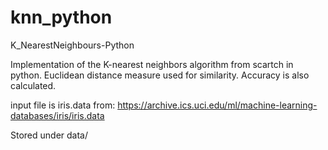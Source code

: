 knn_python
==========

K_NearestNeighbours-Python

Implementation of the K-nearest neighbors algorithm from scartch in python.
Euclidean distance measure used for similarity.
Accuracy is also calculated.

input file is iris.data from:
https://archive.ics.uci.edu/ml/machine-learning-databases/iris/iris.data

Stored under data/
